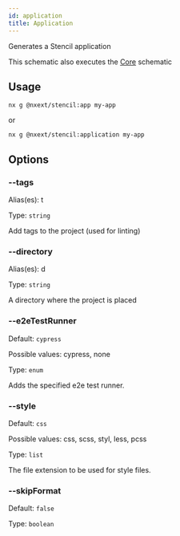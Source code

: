 ```yaml
---
id: application
title: Application
---
```


Generates a Stencil application

This schematic also executes the [Core](core) schematic

## Usage
```
nx g @nxext/stencil:app my-app
```

or

```
nx g @nxext/stencil:application my-app
```

## Options

### --tags

Alias(es): t

Type: `string`

Add tags to the project (used for linting)

### --directory

Alias(es): d

Type: `string`

A directory where the project is placed

### --e2eTestRunner

Default: `cypress`

Possible values: cypress, none

Type: `enum`

Adds the specified e2e test runner.

### --style

Default: `css`

Possible values: css, scss, styl, less, pcss

Type: `list`

The file extension to be used for style files.

### --skipFormat

Default: `false`

Type: `boolean`
